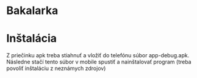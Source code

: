 # Bakalarka
 
# Inštalácia

Z priečinku apk treba stiahnuť a vložiť do telefónu súbor app-debug.apk. Následne stačí tento súbor v mobile spustiť a nainštalovať program (treba povoliť inštaláciu z neznámych zdrojov)
